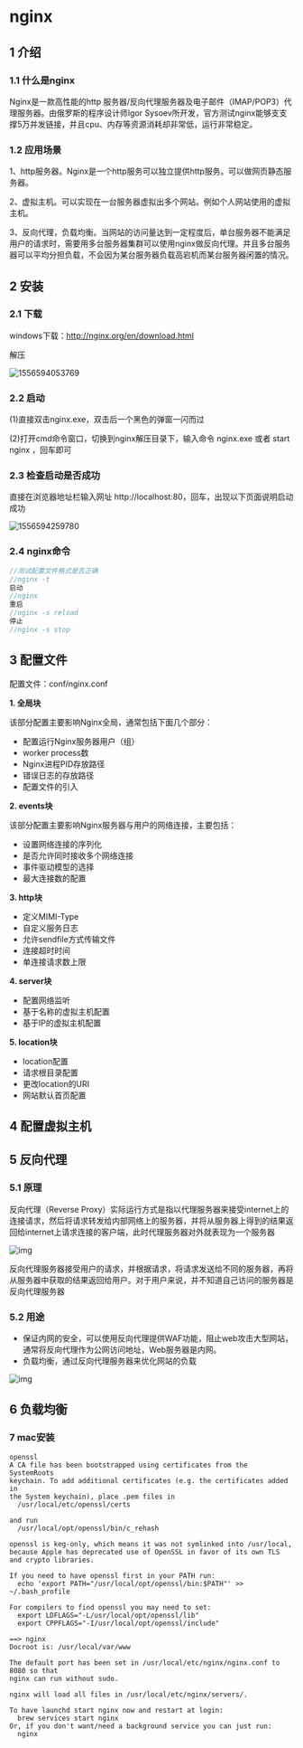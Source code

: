 # nginx

## 1 介绍

### 1.1 什么是nginx

Nginx是一款高性能的http 服务器/反向代理服务器及电子邮件（IMAP/POP3）代理服务器。由俄罗斯的程序设计师Igor Sysoev所开发，官方测试nginx能够支支撑5万并发链接，并且cpu、内存等资源消耗却非常低，运行非常稳定。

### 1.2 应用场景

1、http服务器。Nginx是一个http服务可以独立提供http服务。可以做网页静态服务器。

2、虚拟主机。可以实现在一台服务器虚拟出多个网站。例如个人网站使用的虚拟主机。

3、反向代理，负载均衡。当网站的访问量达到一定程度后，单台服务器不能满足用户的请求时，需要用多台服务器集群可以使用nginx做反向代理。并且多台服务器可以平均分担负载，不会因为某台服务器负载高宕机而某台服务器闲置的情况。

## 2 安装

### 2.1 下载

windows下载：<http://nginx.org/en/download.html>

解压

![1556594053769](C:\Users\哈哈\AppData\Roaming\Typora\typora-user-images\1556594053769.png)

### 2.2 启动

(1)直接双击nginx.exe，双击后一个黑色的弹窗一闪而过

(2)打开cmd命令窗口，切换到nginx解压目录下，输入命令 nginx.exe 或者 start nginx ，回车即可

### 2.3 检查启动是否成功

直接在浏览器地址栏输入网址 http://localhost:80，回车，出现以下页面说明启动成功

![1556594259780](C:\Users\哈哈\AppData\Roaming\Typora\typora-user-images\1556594259780.png)

### 2.4  nginx命令

```javascript
//测试配置文件格式是否正确
//nginx -t
启动
//nginx
重启
//nginx -s reload
停止
//nginx -s stop
```





## 3 配置文件

配置文件：conf/nginx.conf

**1. 全局块**

该部分配置主要影响Nginx全局，通常包括下面几个部分：

* 配置运行Nginx服务器用户（组）
* worker process数
* Nginx进程PID存放路径
* 错误日志的存放路径
* 配置文件的引入

**2. events块**

该部分配置主要影响Nginx服务器与用户的网络连接，主要包括：

* 设置网络连接的序列化
* 是否允许同时接收多个网络连接
* 事件驱动模型的选择
* 最大连接数的配置

**3. http块**

* 定义MIMI-Type
* 自定义服务日志
* 允许sendfile方式传输文件
* 连接超时时间
* 单连接请求数上限

**4. server块**

* 配置网络监听
* 基于名称的虚拟主机配置
* 基于IP的虚拟主机配置

**5. location块**

* location配置
* 请求根目录配置
* 更改location的URI
* 网站默认首页配置

## 4 配置虚拟主机

## 5 反向代理

### 5.1 原理

反向代理（Reverse Proxy）实际运行方式是指以代理服务器来接受internet上的连接请求，然后将请求转发给内部网络上的服务器，并将从服务器上得到的结果返回给internet上请求连接的客户端，此时代理服务器对外就表现为一个服务器

![img](http://hi.csdn.net/attachment/201108/28/0_1314499568QMyS.gif)

反向代理服务器接受用户的请求，并根据请求，将请求发送给不同的服务器，再将从服务器中获取的结果返回给用户。对于用户来说，并不知道自己访问的服务器是反向代理服务器

### 5.2 用途

* 保证内网的安全，可以使用反向代理提供WAF功能，阻止web攻击大型网站，通常将反向代理作为公网访问地址，Web服务器是内网。
* 负载均衡，通过反向代理服务器来优化网站的负载

![img](https://images2015.cnblogs.com/blog/305504/201611/305504-20161112124423530-566240666.png)

## 6 负载均衡



### 7 mac安装

```
openssl
A CA file has been bootstrapped using certificates from the SystemRoots
keychain. To add additional certificates (e.g. the certificates added in
the System keychain), place .pem files in
  /usr/local/etc/openssl/certs

and run
  /usr/local/opt/openssl/bin/c_rehash

openssl is keg-only, which means it was not symlinked into /usr/local,
because Apple has deprecated use of OpenSSL in favor of its own TLS and crypto libraries.

If you need to have openssl first in your PATH run:
  echo 'export PATH="/usr/local/opt/openssl/bin:$PATH"' >> ~/.bash_profile

For compilers to find openssl you may need to set:
  export LDFLAGS="-L/usr/local/opt/openssl/lib"
  export CPPFLAGS="-I/usr/local/opt/openssl/include"

==> nginx
Docroot is: /usr/local/var/www

The default port has been set in /usr/local/etc/nginx/nginx.conf to 8080 so that
nginx can run without sudo.

nginx will load all files in /usr/local/etc/nginx/servers/.

To have launchd start nginx now and restart at login:
  brew services start nginx
Or, if you don't want/need a background service you can just run:
  nginx
```

